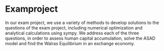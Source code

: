 # Examproject

In our exam project, we use a variety of methods to develop solutions  to the questions of the exam project, including numerical optimization and analytical calculations using sympy. We address each of the three questions, in order to assess human capital accumulation, solve the ASAD model and find the Walras Equilibrium in an exchange economy.